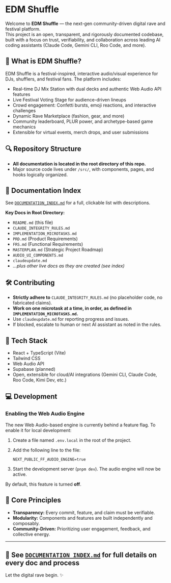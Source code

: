 # EDM Shuffle

Welcome to **EDM Shuffle** — the next-gen community-driven digital rave and festival platform.  
This project is an open, transparent, and rigorously documented codebase, built with a focus on trust, verifiability, and collaboration across leading AI coding assistants (Claude Code, Gemini CLI, Roo Code, and more).

## 🚀 What is EDM Shuffle?

EDM Shuffle is a festival-inspired, interactive audio/visual experience for DJs, shufflers, and festival fans. The platform includes:

- Real-time DJ Mix Station with dual decks and authentic Web Audio API features
- Live Festival Voting Stage for audience-driven lineups
- Crowd engagement: Confetti bursts, emoji reactions, and interactive challenges
- Dynamic Rave Marketplace (fashion, gear, and more)
- Community leaderboard, PLUR power, and archetype-based game mechanics
- Extensible for virtual events, merch drops, and user submissions

## 🔍 Repository Structure

- **All documentation is located in the root directory of this repo.**  
- Major source code lives under `/src/`, with components, pages, and hooks logically organized.

## 📂 Documentation Index

See [`DOCUMENTATION_INDEX.md`](./DOCUMENTATION_INDEX.md) for a full, clickable list with descriptions.

**Key Docs in Root Directory:**

- `README.md` (this file)
- `CLAUDE_INTEGRITY_RULES.md`
- `IMPLEMENTATION_MICROTASKS.md`
- `PRD.md` (Product Requirements)
- `FRS.md` (Functional Requirements)
- `MASTERPLAN.md` (Strategic Project Roadmap)
- `AUDIO_UI_COMPONENTS.md`
- `claudeupdate.md`
- _...plus other live docs as they are created (see index)_

## 🛠️ Contributing

- **Strictly adhere to** `CLAUDE_INTEGRITY_RULES.md` (no placeholder code, no fabricated claims).
- **Work on one microtask at a time, in order, as defined in `IMPLEMENTATION_MICROTASKS.md`.**
- Use `claudeupdate.md` for reporting progress and issues.
- If blocked, escalate to human or next AI assistant as noted in the rules.

## 🧰 Tech Stack

- React + TypeScript (Vite)
- Tailwind CSS
- Web Audio API
- Supabase (planned)
- Open, extensible for cloud/AI integrations (Gemini CLI, Claude Code, Roo Code, Kimi Dev, etc.)

## 💻 Development

### Enabling the Web Audio Engine

The new Web Audio-based engine is currently behind a feature flag. To enable it for local development:

1.  Create a file named `.env.local` in the root of the project.
2.  Add the following line to the file:

    ```
    NEXT_PUBLIC_FF_AUDIO_ENGINE=true
    ```

3.  Start the development server (`pnpm dev`). The audio engine will now be active.

By default, this feature is turned **off**.

## 🎯 Core Principles

- **Transparency:** Every commit, feature, and claim must be verifiable.
- **Modularity:** Components and features are built independently and composably.
- **Community-Driven:** Prioritizing user engagement, feedback, and collective energy.

---

## 📄 See [`DOCUMENTATION_INDEX.md`](./DOCUMENTATION_INDEX.md) for full details on every doc and process

Let the digital rave begin. ✨
